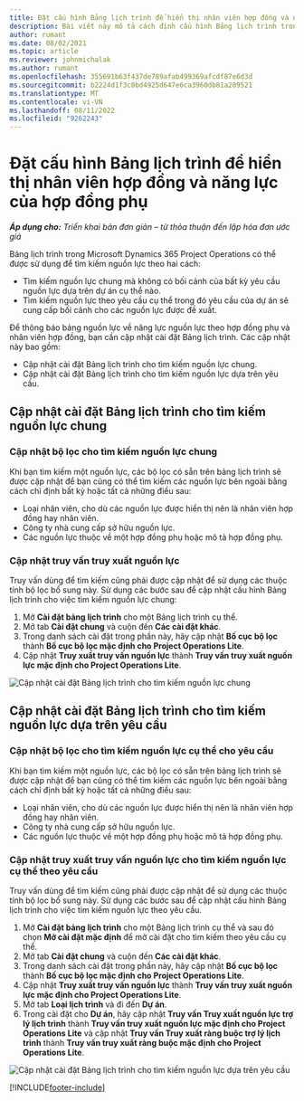 ```yaml
---
title: Đặt cấu hình Bảng lịch trình để hiển thị nhân viên hợp đồng và năng lực của hợp đồng phụ
description: Bài viết này mô tả cách định cấu hình Bảng lịch trình trong Microsoft Dynamics 365 Project Operations để hiển thị năng lực nguồn lực theo hợp đồng phụ khi bố trí nhân sự theo yêu cầu nguồn lực của dự án.
author: rumant
ms.date: 08/02/2021
ms.topic: article
ms.reviewer: johnmichalak
ms.author: rumant
ms.openlocfilehash: 355691b63f437de789afab499369afcdf87e6d3d
ms.sourcegitcommit: b2224d1f3c0bd4925d647e6ca3960db81a209521
ms.translationtype: MT
ms.contentlocale: vi-VN
ms.lasthandoff: 08/11/2022
ms.locfileid: "9262243"
---
```

# <a name="configure-schedule-board-to-show-contract-workers-and-subcontracted-capacity"></a>Đặt cấu hình Bảng lịch trình để hiển thị nhân viên hợp đồng và năng lực của hợp đồng phụ 

_**Áp dụng cho:** Triển khai bản đơn giản – từ thỏa thuận đến lập hóa đơn ước giá_

Bảng lịch trình trong Microsoft Dynamics 365 Project Operations có thể được sử dụng để tìm kiếm nguồn lực theo hai cách:

- Tìm kiếm nguồn lực chung mà không có bối cảnh của bất kỳ yêu cầu nguồn lực dựa trên dự án cụ thể nào.
- Tìm kiếm nguồn lực theo yêu cầu cụ thể trong đó yêu cầu của dự án sẽ cung cấp bối cảnh cho các nguồn lực được đề xuất.

Để thông báo bảng nguồn lực về năng lực nguồn lực theo hợp đồng phụ và nhân viên hợp đồng, bạn cần cập nhật cài đặt Bảng lịch trình. Các cập nhật này bao gồm: 
- Cập nhật cài đặt Bảng lịch trình cho tìm kiếm nguồn lực chung.
- Cập nhật cài đặt Bảng lịch trình cho tìm kiếm nguồn lực dựa trên yêu cầu.

## <a name="update-schedule-board-settings-for-general-resource-search"></a>Cập nhật cài đặt Bảng lịch trình cho tìm kiếm nguồn lực chung
### <a name="update-filters-for-general-resource-search"></a>Cập nhật bộ lọc cho tìm kiếm nguồn lực chung
Khi bạn tìm kiếm một nguồn lực, các bộ lọc có sẵn trên bảng lịch trình sẽ được cập nhật để bạn cũng có thể tìm kiếm các nguồn lực bên ngoài bằng cách chỉ định bất kỳ hoặc tất cả những điều sau:
  - Loại nhân viên, cho dù các nguồn lực được hiển thị nên là nhân viên hợp đồng hay nhân viên.
  - Công ty nhà cung cấp sở hữu nguồn lực.
  - Các nguồn lực thuộc về một hợp đồng phụ hoặc mô tả hợp đồng phụ.
    
### <a name="update-retrieve-resource-query"></a>Cập nhật truy vấn truy xuất nguồn lực
Truy vấn dùng để tìm kiếm cũng phải được cập nhật để sử dụng các thuộc tính bộ lọc bổ sung này. Sử dụng các bước sau để cập nhật cấu hình Bảng lịch trình cho việc tìm kiếm nguồn lực chung:  
1. Mở **Cài đặt bảng lịch trình** cho một Bảng lịch trình cụ thể.
2. Mở tab **Cài đặt chung** và cuộn đến **Các cài đặt khác**.
3. Trong danh sách cài đặt trong phần này, hãy cập nhật **Bố cục bộ lọc** thành **Bố cục bộ lọc mặc định cho Project Operations Lite**.
4. Cập nhật **Truy xuất truy vấn nguồn lực** thành **Truy vấn truy xuất nguồn lực mặc định cho Project Operations Lite**.

![Cập nhật cài đặt Bảng lịch trình cho tìm kiếm nguồn lực chung](../media/BoardSettings.png)  

## <a name="update-schedule-board-settings-for-requirementbased-resource-search"></a>Cập nhật cài đặt Bảng lịch trình cho tìm kiếm nguồn lực dựa trên yêu cầu
### <a name="update-filters-for-requirement-specific-resource-search"></a>Cập nhật bộ lọc cho tìm kiếm nguồn lực cụ thể cho yêu cầu 
Khi bạn tìm kiếm một nguồn lực, các bộ lọc có sẵn trên bảng lịch trình sẽ được cập nhật để bạn cũng có thể tìm kiếm các nguồn lực bên ngoài bằng cách chỉ định bất kỳ hoặc tất cả những điều sau:
 - Loại nhân viên, cho dù các nguồn lực được hiển thị nên là nhân viên hợp đồng hay nhân viên.
 - Công ty nhà cung cấp sở hữu nguồn lực.
 - Các nguồn lực thuộc về một hợp đồng phụ hoặc mô tả hợp đồng phụ.

### <a name="update-retrieve-resource-query-for-requirement-specific-resource-search"></a>Cập nhật truy xuất truy vấn nguồn lực cho tìm kiếm nguồn lực cụ thể theo yêu cầu 
Truy vấn dùng để tìm kiếm cũng phải được cập nhật để sử dụng các thuộc tính bộ lọc bổ sung này. Sử dụng các bước sau để cập nhật cấu hình Bảng lịch trình cho việc tìm kiếm nguồn lực theo yêu cầu.

1. Mở **Cài đặt bảng lịch trình** cho một Bảng lịch trình cụ thể và sau đó chọn **Mở cài đặt mặc định** để mở cài đặt cho tìm kiếm theo yêu cầu cụ thể.
2. Mở tab **Cài đặt chung** và cuộn đến **Các cài đặt khác**.
3. Trong danh sách cài đặt trong phần này, hãy cập nhật **Bố cục bộ lọc** thành **Bố cục bộ lọc mặc định cho Project Operations Lite**.
4. Cập nhật **Truy xuất truy vấn nguồn lực** thành **Truy vấn truy xuất nguồn lực mặc định cho Project Operations Lite**.
5. Mở tab **Loại lịch trình** và đi đến **Dự án**.
6. Trong cài đặt cho **Dự án**, hãy cập nhật **Truy vấn Truy xuất nguồn lực trợ lý lịch trình** thành **Truy vấn truy xuất nguồn lực mặc định cho Project Operations Lite** và cập nhật **Truy vấn Truy xuất ràng buộc trợ lý lịch trình** thành **Truy vấn truy xuất ràng buộc mặc định cho Project Operations Lite**.

![Cập nhật cài đặt Bảng lịch trình cho tìm kiếm nguồn lực dựa trên yêu cầu](../media/SASettings.png)  

[!INCLUDE[footer-include](../../includes/footer-banner.md)]
